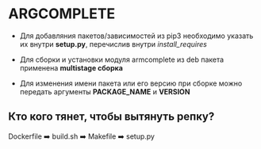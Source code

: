 # ARGCOMPLETE

- Для добавляния пакетов/зависимостей из pip3 необходимо указать их внутри **setup.py**, перечислив внутри *install_requires*

- Для сборки и установки модуля armcomplete из deb пакета применена **multistage сборка**

- Для изменения имени пакета или его версию при сборке можно передать аргументы **PACKAGE_NAME** и **VERSION**

## Кто кого тянет, чтобы вытянуть репку?

Dockerfile :arrow_right: build.sh :arrow_right: Makefile :arrow_right: setup.py